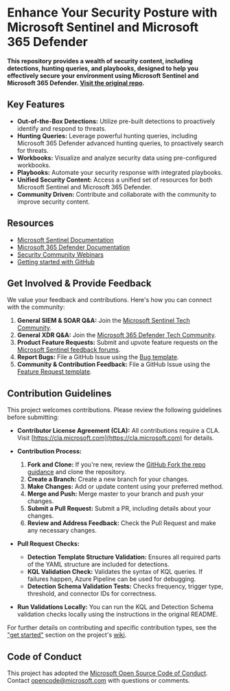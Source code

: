 # Enhance Your Security Posture with Microsoft Sentinel and Microsoft 365 Defender 

**This repository provides a wealth of security content, including detections, hunting queries, and playbooks, designed to help you effectively secure your environment using Microsoft Sentinel and Microsoft 365 Defender. [Visit the original repo](https://github.com/Azure/Azure-Sentinel).**

## Key Features

*   **Out-of-the-Box Detections:** Utilize pre-built detections to proactively identify and respond to threats.
*   **Hunting Queries:** Leverage powerful hunting queries, including Microsoft 365 Defender advanced hunting queries, to proactively search for threats.
*   **Workbooks:** Visualize and analyze security data using pre-configured workbooks.
*   **Playbooks:** Automate your security response with integrated playbooks.
*   **Unified Security Content:** Access a unified set of resources for both Microsoft Sentinel and Microsoft 365 Defender.
*   **Community Driven:** Contribute and collaborate with the community to improve security content.

## Resources

*   [Microsoft Sentinel Documentation](https://go.microsoft.com/fwlink/?linkid=2073774&clcid=0x409)
*   [Microsoft 365 Defender Documentation](https://docs.microsoft.com/microsoft-365/security/defender/microsoft-365-defender?view=o365-worldwide)
*   [Security Community Webinars](https://aka.ms/securitywebinars)
*   [Getting started with GitHub](https://help.github.com/en#dotcom)

## Get Involved & Provide Feedback

We value your feedback and contributions. Here's how you can connect with the community:

1.  **General SIEM & SOAR Q&A:** Join the [Microsoft Sentinel Tech Community](https://techcommunity.microsoft.com/t5/microsoft-sentinel/bd-p/MicrosoftSentinel).
2.  **General XDR Q&A:** Join the [Microsoft 365 Defender Tech Community](https://techcommunity.microsoft.com/t5/microsoft-365-defender/bd-p/MicrosoftThreatProtection).
3.  **Product Feature Requests:** Submit and upvote feature requests on the [Microsoft Sentinel feedback forums](https://feedback.azure.com/d365community/forum/37638d17-0625-ec11-b6e6-000d3a4f07b8).
4.  **Report Bugs:** File a GitHub Issue using the [Bug template](https://github.com/Azure/Azure-Sentinel/issues/new?assignees=&labels=&template=bug_report.md&title=).
5.  **Community & Contribution Feedback:** File a GitHub Issue using the [Feature Request template](https://github.com/Azure/Azure-Sentinel/issues/new?assignees=&labels=&template=feature_request.md&title=).

## Contribution Guidelines

This project welcomes contributions. Please review the following guidelines before submitting:

*   **Contributor License Agreement (CLA):**  All contributions require a CLA. Visit [https://cla.microsoft.com](https://cla.microsoft.com) for details.
*   **Contribution Process:**

    1.  **Fork and Clone:** If you're new, review the [GitHub Fork the repo guidance](https://docs.github.com/github/getting-started-with-github/fork-a-repo) and clone the repository.
    2.  **Create a Branch:** Create a new branch for your changes.
    3.  **Make Changes:** Add or update content using your preferred method.
    4.  **Merge and Push:** Merge master to your branch and push your changes.
    5.  **Submit a Pull Request:** Submit a PR, including details about your changes.
    6.  **Review and Address Feedback:** Check the Pull Request and make any necessary changes.
*   **Pull Request Checks:**
    *   **Detection Template Structure Validation:**  Ensures all required parts of the YAML structure are included for detections.
    *   **KQL Validation Check:** Validates the syntax of KQL queries. If failures happen, Azure Pipeline can be used for debugging.
    *   **Detection Schema Validation Tests:** Checks frequency, trigger type, threshold, and connector IDs for correctness.
*   **Run Validations Locally:** You can run the KQL and Detection Schema validation checks locally using the instructions in the original README.

For further details on contributing and specific contribution types, see the ["get started"](https://github.com/Azure/Azure-Sentinel/wiki#get-started) section on the project's [wiki](https://aka.ms/threathunters).

## Code of Conduct

This project has adopted the [Microsoft Open Source Code of Conduct](https://opensource.microsoft.com/codeofconduct/). Contact [opencode@microsoft.com](mailto:opencode@microsoft.com) with questions or comments.